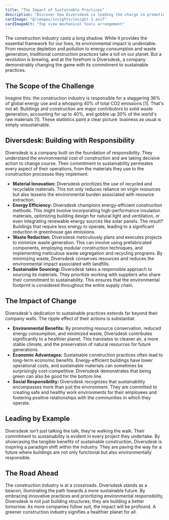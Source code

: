 ```yaml
---
title: "The Impact of Sustainable Practices"
description: "Discover how Diversdesk is leading the charge in promoting sustainability within the construction industry"
cardImage: "@/images/insights/insight-3.avif"
cardImageAlt: "Top view mechanical tools arrangement"
---
```


The construction industry casts a long shadow.  While it provides the essential framework for our lives, its environmental impact is undeniable. From resource depletion and pollution to energy consumption and waste generation, traditional construction practices take a toll on our planet. But a revolution is brewing, and at the forefront is Diversdesk, a company demonstrably changing the game with its commitment to sustainable practices.

## The Scope of the Challenge

Imagine this: the construction industry is responsible for a staggering 36% of global energy use and a whopping 40% of total CO2 emissions [1].  That's not all.  Buildings and construction are major contributors to solid waste generation, accounting for up to 40%, and gobble up 30% of the world's raw materials [1]. These statistics paint a clear picture: business as usual is simply unsustainable.

## Diversdesk: Building with Responsibility

Diversdesk is a company built on the foundation of responsibility. They understand the environmental cost of construction and are taking decisive action to change course. Their commitment to sustainability permeates every aspect of their operations, from the materials they use to the construction processes they implement.

* **Material Innovation:** Diversdesk prioritizes the use of recycled and recyclable materials. This not only reduces reliance on virgin resources but also lessens the environmental burden associated with resource extraction. 
* **Energy Efficiency:**  Diversdesk champions energy-efficient construction methods.  This might involve incorporating high-performance insulation materials, optimizing building design for natural light and ventilation, or even integrating renewable energy sources like solar panels.  The result?  Buildings that require less energy to operate, leading to a significant reduction in greenhouse gas emissions.
* **Waste Reduction:**  Diversdesk meticulously plans and executes projects to minimize waste generation.  This can involve using prefabricated components, employing modular construction techniques, and implementing meticulous waste segregation and recycling programs.  By minimizing waste, Diversdesk conserves resources and reduces the environmental impact associated with landfills.
* **Sustainable Sourcing:**  Diversdesk takes a responsible approach to sourcing its materials.  They prioritize working with suppliers who share their commitment to sustainability.  This ensures that the environmental footprint is considered throughout the entire supply chain.

## The Impact of Change

Diversdesk's dedication to sustainable practices extends far beyond their company walls.  The ripple effect of their actions is substantial:

* **Environmental Benefits:**  By promoting resource conservation, reduced energy consumption, and minimized waste, Diversdesk contributes significantly to a healthier planet.  This translates to cleaner air, a more stable climate, and the preservation of natural resources for future generations. 
* **Economic Advantages:**  Sustainable construction practices often lead to long-term economic benefits.  Energy-efficient buildings have lower operational costs, and sustainable materials can sometimes be surprisingly cost-competitive.  Diversdesk demonstrates that being green can also be good for the bottom line.
* **Social Responsibility:**  Diversdesk recognizes that sustainability encompasses more than just the environment.  They are committed to creating safe and healthy work environments for their employees and fostering positive relationships with the communities in which they operate.

## Leading by Example

Diversdesk isn't just talking the talk, they're walking the walk. Their commitment to sustainability is evident in every project they undertake.  By showcasing the tangible benefits of sustainable construction, Diversdesk is inspiring a paradigm shift within the industry.  They are paving the way for a future where buildings are not only functional but also environmentally responsible.

## The Road Ahead

The construction industry is at a crossroads.  Diversdesk stands as a beacon, illuminating the path towards a more sustainable future.  By embracing innovative practices and prioritizing environmental responsibility, Diversdesk is not just building structures; they are building a better tomorrow.  As more companies follow suit, the impact will be profound. A greener construction industry signifies a healthier planet for all. 